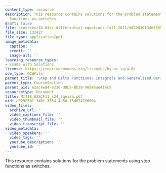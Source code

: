 ```yaml
---
content_type: resource
description: This resource contains solutions for the problem statements using step
  functions as switches.
draft: false
file: /courses/18-03sc-differential-equations-fall-2011/e029830f340f35544a5013d674766904_MIT18_03SCF11_s24_2quiza.pdf
file_size: 132427
file_type: application/pdf
image_metadata:
  caption: ''
  credit: ''
  image-alt: ''
learning_resource_types:
- Exams with Solutions
license: https://creativecommons.org/licenses/by-nc-sa/4.0/
ocw_type: OCWFile
parent_title: 'Step and Delta Functions: Integrals and Generalized Derivatives'
parent_type: CourseSection
parent_uid: e1ac4e84-0236-d0ba-8b39-96546ae414c9
resourcetype: Document
title: MIT18_03SCF11_s24_2quiza.pdf
uid: e029830f-340f-3554-4a50-13d674766904
video_files:
  archive_url: ''
  video_captions_file: ''
  video_thumbnail_file: ''
  video_transcript_file: ''
video_metadata:
  video_speakers: ''
  video_tags: ''
  youtube_description: ''
  youtube_id: ''
---
```

This resource contains solutions for the problem statements using step functions as switches.